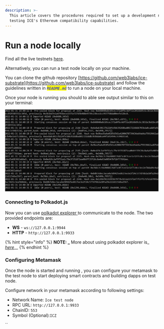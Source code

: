 ```yaml
---
description: >-
  This article covers the procedures required to set up a development node for
  testing ICE's Ethereum compatibility capabilities.
---
```


# Run a node locally

Find all the live testnets [here](../ice-testnet-details/network-endpoints/).

Alternatively, you can run a test node locally on your machine.

You can clone the github repository [https://github.com/web3labs/ice-substrate](https://github.com/web3labs/ice-substrate) and follow the guidelines written in _<mark style="color:blue;">`README.md`</mark>_ to run a node on your local machine.

Once your node is running you should to able see output similar to this on your terminal:&#x20;

![](../.gitbook/assets/image.png)

### Connecting to Polkadot.js

Now you can use [polkadot explorer ](https://polkadot.js.org/apps/#/explorer)to communicate to the node. The two provided endpoints are:&#x20;

* **WS** - `ws://127.0.0.1:9944`
* **HTTP** - `http://127.0.0.1:9933`

{% hint style="info" %}
**NOTE: **_**** More about using polkadot explorer is_ [_here_](../polkadot.js-app/using-polkadot.js-app.md)__
{% endhint %}

### Configuring Metamask

Once the node is started and running , you can configure your metamask to the test node to start deploying smart contracts and building dapps on test node.

Configure network in your metamask according to following settings:

* Network Name: `Ice test node`
* RPC URL: `http://127.0.0.1:9933`
* ChainID: `553`
* Symbol (Optional):`ICZ`

``
